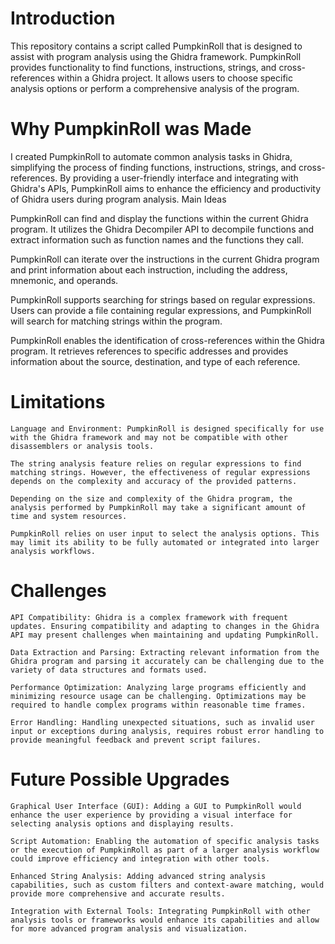 Introduction
===
This repository contains a script called PumpkinRoll that is designed to assist with program analysis using the Ghidra framework. PumpkinRoll provides functionality to find functions, instructions, strings, and cross-references within a Ghidra project. It allows users to choose specific analysis options or perform a comprehensive analysis of the program.

Why PumpkinRoll was Made
===
I created PumpkinRoll to automate common analysis tasks in Ghidra, simplifying the process of finding functions, instructions, strings, and cross-references. 
By providing a user-friendly interface and integrating with Ghidra's APIs, PumpkinRoll aims to enhance the efficiency and productivity of Ghidra users during program analysis.
Main Ideas

PumpkinRoll can find and display the functions within the current Ghidra program. It utilizes the Ghidra Decompiler API to decompile functions and extract information such as function names and the functions they call.

PumpkinRoll can iterate over the instructions in the current Ghidra program and print information about each instruction, including the address, mnemonic, and operands.

PumpkinRoll supports searching for strings based on regular expressions. Users can provide a file containing regular expressions, and PumpkinRoll will search for matching strings within the program.

PumpkinRoll enables the identification of cross-references within the Ghidra program. It retrieves references to specific addresses and provides information about the source, destination, and type of each reference.

Limitations
===
    Language and Environment: PumpkinRoll is designed specifically for use with the Ghidra framework and may not be compatible with other disassemblers or analysis tools.

    The string analysis feature relies on regular expressions to find matching strings. However, the effectiveness of regular expressions depends on the complexity and accuracy of the provided patterns.

    Depending on the size and complexity of the Ghidra program, the analysis performed by PumpkinRoll may take a significant amount of time and system resources.

    PumpkinRoll relies on user input to select the analysis options. This may limit its ability to be fully automated or integrated into larger analysis workflows.

Challenges
===
    API Compatibility: Ghidra is a complex framework with frequent updates. Ensuring compatibility and adapting to changes in the Ghidra API may present challenges when maintaining and updating PumpkinRoll.

    Data Extraction and Parsing: Extracting relevant information from the Ghidra program and parsing it accurately can be challenging due to the variety of data structures and formats used.

    Performance Optimization: Analyzing large programs efficiently and minimizing resource usage can be challenging. Optimizations may be required to handle complex programs within reasonable time frames.

    Error Handling: Handling unexpected situations, such as invalid user input or exceptions during analysis, requires robust error handling to provide meaningful feedback and prevent script failures.

Future Possible Upgrades
===
    Graphical User Interface (GUI): Adding a GUI to PumpkinRoll would enhance the user experience by providing a visual interface for selecting analysis options and displaying results.

    Script Automation: Enabling the automation of specific analysis tasks or the execution of PumpkinRoll as part of a larger analysis workflow could improve efficiency and integration with other tools.

    Enhanced String Analysis: Adding advanced string analysis capabilities, such as custom filters and context-aware matching, would provide more comprehensive and accurate results.

    Integration with External Tools: Integrating PumpkinRoll with other analysis tools or frameworks would enhance its capabilities and allow for more advanced program analysis and visualization.
